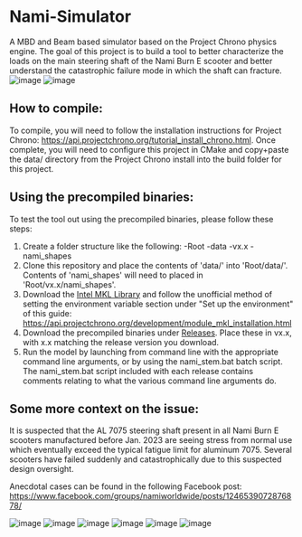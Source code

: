 # Nami-Simulator
A MBD and Beam based simulator based on the Project Chrono physics engine. The goal of this project is to build a tool to better characterize the loads on the main steering shaft of the Nami Burn E scooter and better understand the catastrophic failure mode in which the shaft can fracture.
![image](https://user-images.githubusercontent.com/22308960/221742415-0f9a55ee-e3bf-40af-bb90-71821a18af2e.png)
![image](https://user-images.githubusercontent.com/22308960/221742497-f40b7ab3-83c5-49ed-9d01-54a9d43c6913.png)

## How to compile:
To compile, you will need to follow the installation instructions for Project Chrono: https://api.projectchrono.org/tutorial_install_chrono.html. Once complete, you will need to configure this project in CMake and copy+paste the data/ directory from the Project Chrono install into the build folder for this project.

## Using the precompiled binaries:
To test the tool out using the precompiled binaries, please follow these steps:
1. Create a folder structure like the following:
  -Root
    -data
    -vx.x
      -nami_shapes
2. Clone this repository and place the contents of 'data/' into 'Root/data/'. Contents of 'nami_shapes' will need to placed in 'Root/vx.x/nami_shapes'.
3. Download the [Intel MKL Library](https://www.intel.com/content/www/us/en/developer/tools/oneapi/onemkl.html) and follow the unofficial method of setting the environment variable section under "Set up the environment" of this guide: https://api.projectchrono.org/development/module_mkl_installation.html
4. Download the precompiled binaries under [Releases](https://github.com/keonjoe/Nami-Simulator/releases). Place these in vx.x, with x.x matching the release version you download.
5. Run the model by launching from command line with the appropriate command line arguments, or by using the nami_stem.bat batch script. The nami_stem.bat script included with each release contains comments relating to what the various command line arguments do.

## Some more context on the issue:
It is suspected that the AL 7075 steering shaft present in all Nami Burn E scooters manufactured before Jan. 2023 are seeing stress from normal use which eventually exceed the typical fatigue limit for aluminum 7075. Several scooters have failed suddenly and catastrophically due to this suspected design oversight.

Anecdotal cases can be found in the following Facebook post: https://www.facebook.com/groups/namiworldwide/posts/1246539072876878/

![image](https://user-images.githubusercontent.com/22308960/221741353-53e77080-0c12-4dd1-ac0b-46c8455093dc.png)
![image](https://user-images.githubusercontent.com/22308960/221741426-128e19f0-db9a-4280-bdd8-969bab90e73c.png)
![image](https://user-images.githubusercontent.com/22308960/221741478-13a3bd77-2006-4a0d-b857-c24d228d77ff.png)
![image](https://user-images.githubusercontent.com/22308960/221741614-674bdb01-ae13-430f-92e4-e4d6043cdf7d.png)
![image](https://user-images.githubusercontent.com/22308960/221741637-70b9401b-679f-467f-8c47-68b469e35f55.png)
![image](https://user-images.githubusercontent.com/22308960/221741660-cd73e399-22a5-4a98-9c8c-6a3a4331c4d7.png)
